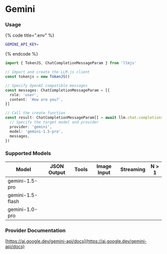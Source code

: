 # Gemini

### Usage

{% code title=".env" %}
```bash
GEMINI_API_KEY=
```
{% endcode %}

```typescript
import { TokenJS, ChatCompletionMessageParam } from 'llmjs'

// Import and create the LLM.js client
const tokenjs = new TokenJS()

// Specify OpenAI compatible messages
const messages: ChatCompletionMessageParam = [{
  role: 'user',
  content: `How are you?`,
}]

// Call the create function
const result: ChatCompletionMessageParam[] = await llm.chat.completions.create({
  // Specify the target model and provider
  provider: 'gemini',
  model: 'gemini-1.5-pro',
  messages,
})
```

### Supported Models

| Model            | JSON Output | Tools | Image Input | Streaming | N > 1 |
| ---------------- | ----------- | ----- | ----------- | --------- | ----- |
| gemini-1.5-pro   |             |       |             |           |       |
| gemini-1.5-flash |             |       |             |           |       |
| gemini-1.0-pro   |             |       |             |           |       |



### Provider Documentation

[https://ai.google.dev/gemini-api/docs](https://ai.google.dev/gemini-api/docs)
